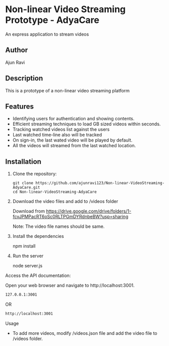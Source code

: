 
# Non-linear Video Streaming Prototype - AdyaCare

An express application to stream videos

## Author

Ajun Ravi

## Description

This is a prototype of a non-linear video streaming platform

## Features

- Identifying users for authentication and showing contents.
- Efficient streaming techniques to load GB sized videos within seconds.
- Tracking watched videos list against the users
- Last watched time-line also will be tracked
- On sign-in, the last wated video will be played by default.
- All the videos will streamed from the last watched location.

## Installation

1. Clone the repository:

   ```shell
   git clone https://github.com/ajunravi123/Non-linear-VideoStreaming-AdyaCare.git
   cd Non-linear-VideoStreaming-AdyaCare

2. Download the video files and add to /videos folder

    Download from https://drive.google.com/drive/folders/1-fcvJPMPacRT6oSc0RLTPGmDYRdnbeBW?usp=sharing

    Note: The video file names should be same.

3. Install the dependencies

    npm install

4. Run the server

    node server.js


Access the API documentation:

Open your web browser and navigate to http://localhost:3001.


```sh
127.0.0.1:3001
```

OR

```sh
http://localhost:3001
```

Usage
- To add more videos, modify /videos.json file and add the video file to /videos folder.

